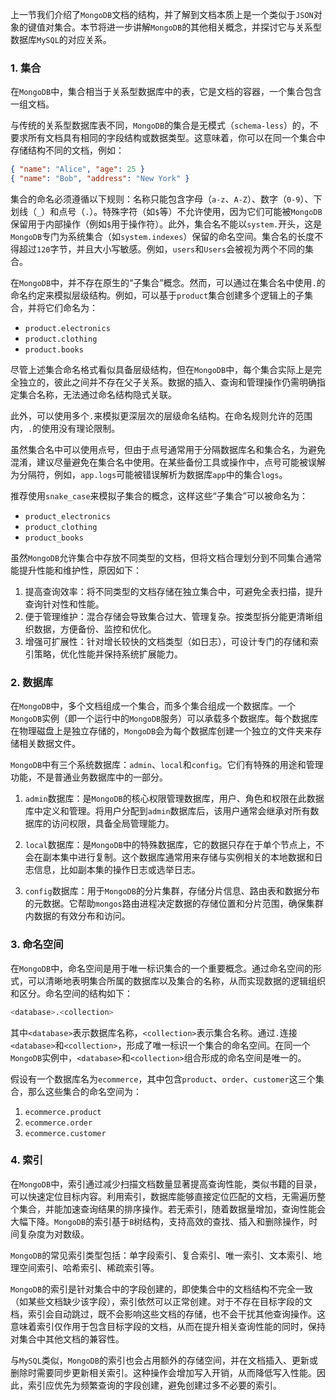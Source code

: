 上一节我们介绍了`MongoDB`文档的结构，并了解到文档本质上是一个类似于`JSON`对象的键值对集合。本节将进一步讲解`MongoDB`的其他相关概念，并探讨它与关系型数据库`MySQL`的对应关系。

### 1. 集合

在`MongoDB`中，集合相当于关系型数据库中的表，它是文档的容器，一个集合包含一组文档。

与传统的关系型数据库表不同，`MongoDB`的集合是无模式（`schema-less`）的，不要求所有文档具有相同的字段结构或数据类型。这意味着，你可以在同一个集合中存储结构不同的文档，例如：

```json
{ "name": "Alice", "age": 25 }
{ "name": "Bob", "address": "New York" }
```

集合的命名必须遵循以下规则：名称只能包含字母（`a-z`、`A-Z`）、数字（`0-9`）、下划线（`_`）和点号（`.`）。特殊字符（如`$`等）不允许使用，因为它们可能被`MongoDB`保留用于内部操作（例如`$`用于操作符）。此外，集合名不能以`system.`开头，这是`MongoDB`专门为系统集合（如`system.indexes`）保留的命名空间。集合名的长度不得超过`120`字节，并且大小写敏感。例如，`users`和`Users`会被视为两个不同的集合。

在`MongoDB`中，并不存在原生的“子集合”概念。然而，可以通过在集合名中使用`.`的命名约定来模拟层级结构。例如，可以基于`product`集合创建多个逻辑上的子集合，并将它们命名为：

- `product.electronics`
- `product.clothing`
- `product.books`

尽管上述集合命名格式看似具备层级结构，但在`MongoDB`中，每个集合实际上是完全独立的，彼此之间并不存在父子关系。数据的插入、查询和管理操作仍需明确指定集合名称，无法通过命名结构隐式关联。

此外，可以使用多个`.`来模拟更深层次的层级命名结构。在命名规则允许的范围内，`.`的使用没有理论限制。

虽然集合名中可以使用点号，但由于点号通常用于分隔数据库名和集合名，为避免混淆，建议尽量避免在集合名中使用。在某些备份工具或操作中，点号可能被误解为分隔符，例如，`app.logs`可能被错误解析为数据库`app`中的集合`logs`。

推荐使用`snake_case`来模拟子集合的概念，这样这些“子集合”可以被命名为：

- `product_electronics`
- `product_clothing`
- `product_books`

虽然`MongoDB`允许集合中存放不同类型的文档，但将文档合理划分到不同集合通常能提升性能和维护性，原因如下：

1. 提高查询效率：将不同类型的文档存储在独立集合中，可避免全表扫描，提升查询针对性和性能。
2. 便于管理维护：混合存储会导致集合过大、管理复杂。按类型拆分能更清晰组织数据，方便备份、监控和优化。
3. 增强可扩展性：针对增长较快的文档类型（如日志），可设计专门的存储和索引策略，优化性能并保持系统扩展能力。

### 2. 数据库

在`MongoDB`中，多个文档组成一个集合，而多个集合组成一个数据库。一个`MongoDB`实例（即一个运行中的`MongoDB`服务）可以承载多个数据库。每个数据库在物理磁盘上是独立存储的，`MongoDB`会为每个数据库创建一个独立的文件夹来存储相关数据文件。

`MongoDB`中有三个系统数据库：`admin`、`local`和`config`。它们有特殊的用途和管理功能，不是普通业务数据库中的一部分。

1. `admin`数据库：是`MongoDB`的核心权限管理数据库，用户、角色和权限在此数据库中定义和管理。将用户分配到`admin`数据库后，该用户通常会继承对所有数据库的访问权限，具备全局管理能力。

2. `local`数据库：是`MongoDB`中的特殊数据库，它的数据只存在于单个节点上，不会在副本集中进行复制。这个数据库通常用来存储与实例相关的本地数据和日志信息，比如副本集的操作日志或选举日志。

3. `config`数据库：用于`MongoDB`的分片集群，存储分片信息、路由表和数据分布的元数据。它帮助`mongos`路由进程决定数据的存储位置和分片范围，确保集群内数据的有效分布和访问。

### 3. 命名空间

在`MongoDB`中，命名空间是用于唯一标识集合的一个重要概念。通过命名空间的形式，可以清晰地表明集合所属的数据库以及集合的名称，从而实现数据的逻辑组织和区分。命名空间的结构如下：

```sh
<database>.<collection>
```

其中`<database>`表示数据库名称，`<collection>`表示集合名称。通过`.`连接`<database>`和`<collection>`，形成了唯一标识一个集合的命名空间。在同一个`MongoDB`实例中，`<database>`和`<collection>`组合形成的命名空间是唯一的。

假设有一个数据库名为`ecommerce`，其中包含`product`、`order`、`customer`这三个集合，那么这些集合的命名空间为：

1. `ecommerce.product`
2. `ecommerce.order`
3. `ecommerce.customer`

### 4. 索引

在`MongoDB`中，索引通过减少扫描文档数量显著提高查询性能，类似书籍的目录，可以快速定位目标内容。利用索引，数据库能够直接定位匹配的文档，无需遍历整个集合，并能加速查询结果的排序操作。若无索引，随着数据量增加，查询性能会大幅下降。`MongoDB`的索引基于`B`树结构，支持高效的查找、插入和删除操作，时间复杂度为对数级。

`MongoDB`的常见索引类型包括：单字段索引、复合索引、唯一索引、文本索引、地理空间索引、哈希索引、稀疏索引等。

`MongoDB`的索引是针对集合中的字段创建的，即使集合中的文档结构不完全一致（如某些文档缺少该字段），索引依然可以正常创建。对于不存在目标字段的文档，索引会自动跳过，既不会影响这些文档的存储，也不会干扰其他查询操作。这意味着索引仅作用于包含目标字段的文档，从而在提升相关查询性能的同时，保持对集合中其他文档的兼容性。

与`MySQL`类似，`MongoDB`的索引也会占用额外的存储空间，并在文档插入、更新或删除时需要同步更新相关索引。这种操作会增加写入开销，从而降低写入性能。因此，索引应优先为频繁查询的字段创建，避免创建过多不必要的索引。
